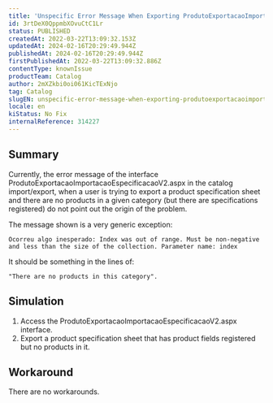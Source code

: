 ```yaml
---
title: 'Unspecific Error Message When Exporting ProdutoExportacaoImportacaoEspecificacaoV2.aspx'
id: 3rtDeX0QppmbXOvuCtC1Lr
status: PUBLISHED
createdAt: 2022-03-22T13:09:32.153Z
updatedAt: 2024-02-16T20:29:49.944Z
publishedAt: 2024-02-16T20:29:49.944Z
firstPublishedAt: 2022-03-22T13:09:32.886Z
contentType: knownIssue
productTeam: Catalog
author: 2mXZkbi0oi061KicTExNjo
tag: Catalog
slugEN: unspecific-error-message-when-exporting-produtoexportacaoimportacaoespecificacaov2aspx
locale: en
kiStatus: No Fix
internalReference: 314227
---
```


## Summary


Currently, the error message of the interface ProdutoExportacaoImportacaoEspecificacaoV2.aspx in the catalog import/export, when a user is trying to export a product specification sheet and there are no products in a given category (but there are specifications registered) do not point out the origin of the problem.

The message shown is a very generic exception:


    Ocorreu algo inesperado: Index was out of range. Must be non-negative and less than the size of the collection. Parameter name: index


It should be something in the lines of:

    "There are no products in this category". 





## Simulation


1) Access the ProdutoExportacaoImportacaoEspecificacaoV2.aspx interface.
2) Export a product specification sheet that has product fields registered but no products in it.




## Workaround


There are no workarounds.

